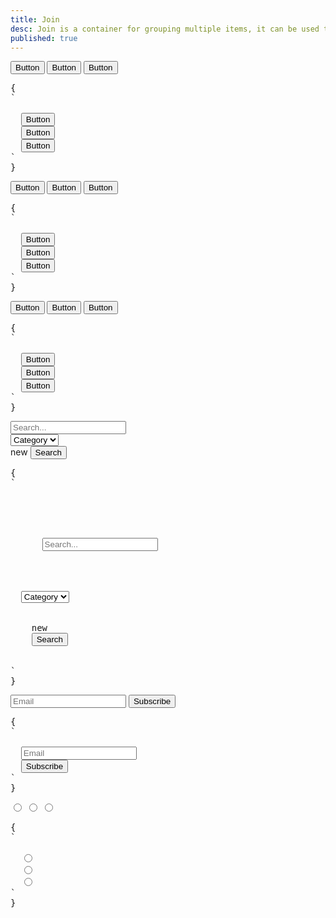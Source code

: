 ```yaml
---
title: Join
desc: Join is a container for grouping multiple items, it can be used to group buttons, inputs, or any other element. Join applies border radius to the first and last item. Join can be used to create a horizontal or vertical list of items.
published: true
---
```


<script>
  import Component from "@components/Component.svelte"
  import ClassTable from "@components/ClassTable.svelte"
  import { prefix } from '$lib/stores';
  import { replace } from '$lib/actions';
</script>

<ClassTable
data="{[
  { type:'component', class: 'join', desc: 'Container for grouping multiple items' },
  { type:'component', class: 'join-item', desc: 'item inside join. Can be a button, input, etc.' },
  { type:'responsive', class: 'join-vertical', desc: 'Show items vertically' },
  { type:'responsive', class: 'join-horizontal', desc: 'Show items horizontally' },
]}"
/>

<Component title="Join">
<div class="join">
  <button class="btn join-item">Button</button>
  <button class="btn join-item">Button</button>
  <button class="btn join-item">Button</button>
</div>
<pre slot="html" use:replace={{ to: $prefix }}>{
`<div class="$$join">
  <button class="$$btn $$join-item">Button</button>
  <button class="$$btn $$join-item">Button</button>
  <button class="$$btn $$join-item">Button</button>
</div>`
}</pre>
</Component>

<Component title="group items vertically">
<div class="join join-vertical">
  <button class="btn join-item">Button</button>
  <button class="btn join-item">Button</button>
  <button class="btn join-item">Button</button>
</div>
<pre slot="html" use:replace={{ to: $prefix }}>{
`<div class="$$join $$join-vertical">
  <button class="$btn $$join-item">Button</button>
  <button class="$btn $$join-item">Button</button>
  <button class="$btn $$join-item">Button</button>
</div>`
}</pre>
</Component>

<Component title="Responsive: it's vertical on small screen and horizontal on large screen">
<div class="join join-vertical lg:join-horizontal">
  <button class="btn join-item">Button</button>
  <button class="btn join-item">Button</button>
  <button class="btn join-item">Button</button>
</div>
<pre slot="html" use:replace={{ to: $prefix }}>{
`<div class="$$join $$join-vertical lg:$$join-horizontal">
  <button class="$$btn $$join-item">Button</button>
  <button class="$$btn $$join-item">Button</button>
  <button class="$$btn $$join-item">Button</button>
</div>`
}</pre>
</Component>

<Component title="With extra elements in the group" desc="Even if join-item is not a direct child of the group, it still gets the style">
<div class="join">
  <div>
    <div>
      <input class="input join-item" placeholder="Search..."/>
    </div>
  </div>
  <select class="select join-item">
    <option disabled selected>Category</option>
    <option>Sci-fi</option>
    <option>Drama</option>
    <option>Action</option>
  </select>
  <div class="indicator">
    <span class="indicator-item badge badge-secondary">new</span> 
    <button class="btn join-item">Search</button>
  </div>
</div>
<pre slot="html" use:replace={{ to: $prefix }}>{
`<div class="$$join">
  <div>
    <div>
      <input class="$$input $$join-item" placeholder="Search..."/>
    </div>
  </div>
  <select class="$$select $$join-item">
    <option disabled selected>Category</option>
    <option>Sci-fi</option>
    <option>Drama</option>
    <option>Action</option>
  </select>
  <div class="$$indicator">
    <span class="$$indicator-item $$badge $$badge-secondary">new</span> 
    <button class="$$btn $$join-item">Search</button>
  </div>
</div>`
}</pre>
</Component>

<Component title="Custom broder radius">
<div class="join">
  <input class="input join-item" placeholder="Email"/>
  <button class="btn join-item rounded-r-full">Subscribe</button>
</div>
<pre slot="html" use:replace={{ to: $prefix }}>{
`<div class="$$join">
  <input class="$$input $$join-item" placeholder="Email"/>
  <button class="$$btn $$join-item rounded-r-full">Subscribe</button>
</div>`
}</pre>
</Component>

<Component title="Join radio inputs with btn style">
<div class="join">
  <input class="join-item btn" type="radio" name="options" aria-label="Radio 1" />
  <input class="join-item btn" type="radio" name="options" aria-label="Radio 2" />
  <input class="join-item btn" type="radio" name="options" aria-label="Radio 3" />
</div>
<pre slot="html" use:replace={{ to: $prefix }}>{
`<div class="$$join">
  <input class="$$join-item $$btn" type="radio" name="options" aria-label="Radio 1" />
  <input class="$$join-item $$btn" type="radio" name="options" aria-label="Radio 2" />
  <input class="$$join-item $$btn" type="radio" name="options" aria-label="Radio 3" />
</div>`
}</pre>
</Component>
